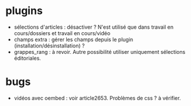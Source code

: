 # plugins
* sélections d'articles : désactiver ? N'est utilisé que dans travail en cours/dossiers et travail en cours/vidéo
* champs extra : gérer les champs depuis le plugin (installation/désinstallation) ?
* grappes_rang : à revoir. Autre possibilité utiliser uniquement sélections éditoriales.

# bugs
* vidéos avec oembed : voir article2653. Problèmes de css ? à vérifier. 
